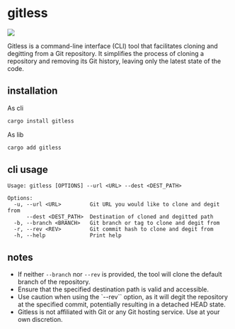 # gitless

[![](https://img.shields.io/crates/v/gitless)](https://crates.io/crates/gitless)

Gitless is a command-line interface (CLI) tool that facilitates cloning and degitting from a Git repository. It simplifies the process of cloning a repository and removing its Git history, leaving only the latest state of the code.

## installation

As cli

```sh
cargo install gitless
```

As lib

```sh
cargo add gitless
```


## cli usage

```
Usage: gitless [OPTIONS] --url <URL> --dest <DEST_PATH>

Options:
  -u, --url <URL>         Git URL you would like to clone and degit from
      --dest <DEST_PATH>  Destination of cloned and degitted path
  -b, --branch <BRANCH>   Git branch or tag to clone and degit from
  -r, --rev <REV>         Git commit hash to clone and degit from
  -h, --help              Print help
```

## notes

- If neither `--branch` nor `--rev` is provided, the tool will clone the default branch of the repository.
- Ensure that the specified destination path is valid and accessible.
- Use caution when using the `--rev`` option, as it will degit the repository at the specified commit, potentially resulting in a detached HEAD state.
- Gitless is not affiliated with Git or any Git hosting service. Use at your own discretion.
